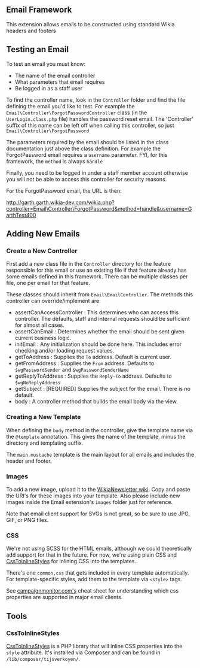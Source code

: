 ## Email Framework

This extension allows emails to be constructed using standard Wikia headers and footers

## Testing an Email

To test an email you must know:
 
* The name of the email controller
* What parameters that email requires
* Be logged in as a staff user

To find the controller name, look in the `Controller` folder and find the file defining the email
you'd like to test.  For example the `Email\Controller\ForgotPasswordController` class (in the `UserLogin.class.php` file)
handles the password reset email.  The 'Controller' suffix of this name can be left off when calling this
controller, so just `Email\Controller\ForgotPassword`

The parameters required by the email should be listed in the class documentation just above the class
definition.  For example the ForgotPassword email requires a `username` parameter.  FYI, for this
framework, the `method` is always `handle`

Finally, you need to be logged in under a staff member account otherwise you will not be able to 
access this controller for security reasons.

For the ForgotPassword email, the URL is then:

  http://garth.garth.wikia-dev.com/wikia.php?controller=Email\Controller\ForgotPassword&method=handle&username=GarthTest400
  
## Adding New Emails

### Create a New Controller

First add a new class file in the `Controller` directory for the feature responsible for this email
or use an existing file if that feature already has some emails defined in this framework.  There can
be multiple classes per file, one per email for that feature.

These classes should inherit from `Email\EmailController`.  The methods this controller can
override/implement are:

* assertCanAccessController : This determines who can access this controller.  The defaults, staff and internal
requests should be sufficient for almost all cases.
* assertCanEmail : Determines whether the email should be sent given current business logic.
* initEmail : Any initialization should be done here.  This includes error checking and/or loading request values.
* getToAddress : Supplies the `To` address.  Default is current user.
* getFromAddress : Supplies the `From` address.  Defaults to `$wgPasswordSender` and `$wgPasswordSenderName`
* getReplyToAddress : Supplies the `Reply-To` address.  Defaults to `$wgNoReplyAddress`
* getSubject : [REQUIRED] Supplies the subject for the email.  There is no default.
* body : A controller method that builds the email body via the view.

### Creating a New Template

When defining the `body` method in the controller, give the template name via the `@template` annotation.
This gives the name of the template, minus the directory and templating suffix.

The `main.mustache` template is the main layout for all emails and includes the header and footer. 

### Images

To add a new image, upload it to the [WikiaNewsletter wiki](http://wikianewsletter.wikia.com). Copy and paste the URI's for these images into your template. Also please include new images inside the Email extension's `images` folder just for reference. 

Note that email client support for SVGs is not great, so be sure to use JPG, GIF, or PNG files. 

### CSS

We're not using SCSS for the HTML emails, although we could theoretically add support for that in the future. For now, we're using plain CSS and [CssToInlineStyles](https://github.com/tijsverkoyen/CssToInlineStyles/) for inlining CSS into the templates. 

There's one `common.css` that gets included in every template automatically. For template-specific styles, add them to the template via `<style>` tags.

See [campaignmonitor.com's](https://www.campaignmonitor.com/css/) cheat sheet for understanding which css properties are supported in major email clients. 

## Tools

### CssToInlineStyles

[CssToInlineStyles](https://github.com/tijsverkoyen/CssToInlineStyles/) is a PHP library that will inline CSS properties into the `style` attribute. It's installed via Composer and can be found in `/lib/composer/tijsverkoyen/`.
